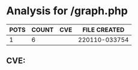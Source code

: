 # Analysis for /graph.php
| POTS | COUNT | CVE | FILE CREATED |
|---|---|---|---|
| 1 | 6 | | 220110-033754 |

## CVE: 
